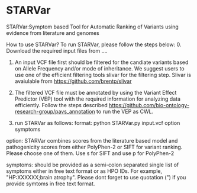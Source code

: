 # STARVar

STARVar:Symptom based Tool for Automatic Ranking of Variants using evidence from literature and genomes

How to use STARVar?
To run STARVar, please follow the steps below:
0. Download the required input files from ....

1. An input VCF file first should be filtered for the candiate variants based on Allele Frequency and/or mode of inheritance.
We suggest users to use one of the efficient filtering tools slivar for the filtering step. Slivar is avaiulable from https://github.com/brentp/slivar

2. The filtered VCF file must be annotated by using the Variant Effect Predictor (VEP) tool with the required information for analyzing data efficiently. Follow the steps described https://github.com/bio-ontology-research-group/pavs_annotation to run the VEP as CWL.

3. run STARVar as follows:
format: python STARVar.py input.vcf option symptoms

option: STARVar combines scores from the literature based model and pathogenicity scores from either PolyPhen-2 or SIFT for variant ranking. Please choose one of them. Use s for SIFT and use p for PolyPhen-2 

symptoms: should be provided as a semi-colon separated single list of symptoms either in free text format or as HPO IDs. For example, "HP:XXXXXX;brain atrophy". Please dont forget to use quotation (") if you provide symtoms in free text format. 
